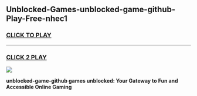 
## Unblocked-Games-unblocked-game-github-Play-Free-nhec1
<h3>
<a href="https://premium76.site?title=unblocked-game-github&ref=18A">CLICK TO PLAY</a></h3>
<hr>

<h3>
<a href="https://premium76.site?title=unblocked-game-github&ref=18A">CLICK 2 PLAY</a>
  
</h3>

<a href="https://premium76.site?title=unblocked-game-github&ref=18A"><img src="https://clearcache.store/games.png"></a>


**unblocked-game-github games unblocked: Your Gateway to Fun and Accessible Online Gaming**
